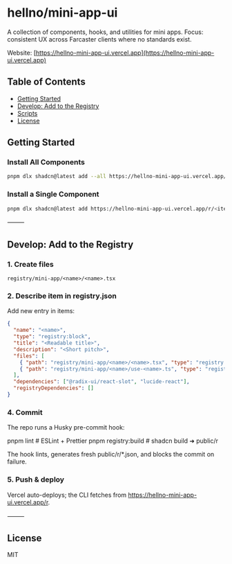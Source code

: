 # hellno/mini-app-ui

A collection of components, hooks, and utilities for mini apps.
Focus: consistent UX across Farcaster clients where no standards exist.

Website: [https://hellno-mini-app-ui.vercel.app](https://hellno-mini-app-ui.vercel.app)

## Table of Contents

- [Getting Started](#getting-started)
- [Develop: Add to the Registry](#develop-add-to-the-registry)
- [Scripts](#scripts)
- [License](#license)


## Getting Started

### Install All Components

```bash
pnpm dlx shadcn@latest add --all https://hellno-mini-app-ui.vercel.app/r
```

### Install a Single Component

```bash
pnpm dlx shadcn@latest add https://hellno-mini-app-ui.vercel.app/r/<item>.json
```


⸻

## Develop: Add to the Registry
### 1.	Create files

`registry/mini-app/<name>/<name>.tsx`


### 2.	Describe item in registry.json
Add new entry in items:
```json
{
  "name": "<name>",
  "type": "registry:block",
  "title": "<Readable title>",
  "description": "<Short pitch>",
  "files": [
    { "path": "registry/mini-app/<name>/<name>.tsx", "type": "registry:component" },
    { "path": "registry/mini-app/<name>/use-<name>.ts", "type": "registry:hook" }
  ],
  "dependencies": ["@radix-ui/react-slot", "lucide-react"],
  "registryDependencies": []
}
```

### 4.	Commit
The repo runs a Husky pre-commit hook:

pnpm lint           # ESLint + Prettier
pnpm registry:build # shadcn build ➜ public/r

The hook lints, generates fresh public/r/*.json, and blocks the commit on failure.

### 5.	Push & deploy
Vercel auto-deploys; the CLI fetches from
https://hellno-mini-app-ui.vercel.app/r.

⸻

## License

MIT
